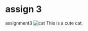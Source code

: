 # assign 3
assignment3
![cat](https://github.com/20230006/1205/assets/152988367/e8a00784-a8d5-4b8e-bcec-bdc16d5e57bc)
This is a cute cat.
